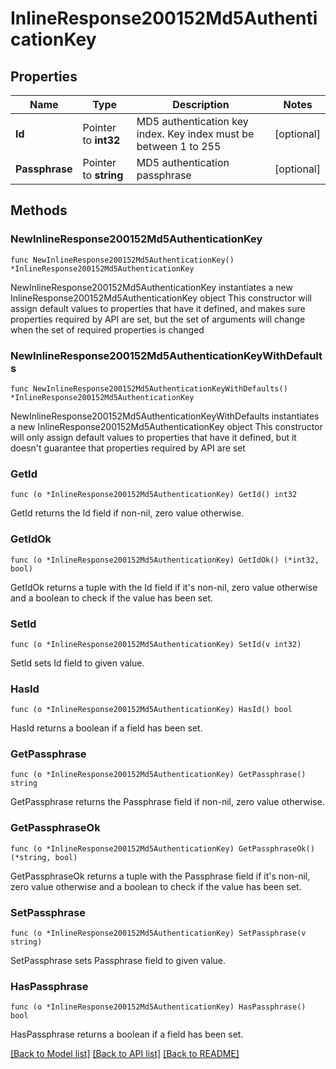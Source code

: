 # InlineResponse200152Md5AuthenticationKey

## Properties

Name | Type | Description | Notes
------------ | ------------- | ------------- | -------------
**Id** | Pointer to **int32** | MD5 authentication key index. Key index must be between 1 to 255 | [optional] 
**Passphrase** | Pointer to **string** | MD5 authentication passphrase | [optional] 

## Methods

### NewInlineResponse200152Md5AuthenticationKey

`func NewInlineResponse200152Md5AuthenticationKey() *InlineResponse200152Md5AuthenticationKey`

NewInlineResponse200152Md5AuthenticationKey instantiates a new InlineResponse200152Md5AuthenticationKey object
This constructor will assign default values to properties that have it defined,
and makes sure properties required by API are set, but the set of arguments
will change when the set of required properties is changed

### NewInlineResponse200152Md5AuthenticationKeyWithDefaults

`func NewInlineResponse200152Md5AuthenticationKeyWithDefaults() *InlineResponse200152Md5AuthenticationKey`

NewInlineResponse200152Md5AuthenticationKeyWithDefaults instantiates a new InlineResponse200152Md5AuthenticationKey object
This constructor will only assign default values to properties that have it defined,
but it doesn't guarantee that properties required by API are set

### GetId

`func (o *InlineResponse200152Md5AuthenticationKey) GetId() int32`

GetId returns the Id field if non-nil, zero value otherwise.

### GetIdOk

`func (o *InlineResponse200152Md5AuthenticationKey) GetIdOk() (*int32, bool)`

GetIdOk returns a tuple with the Id field if it's non-nil, zero value otherwise
and a boolean to check if the value has been set.

### SetId

`func (o *InlineResponse200152Md5AuthenticationKey) SetId(v int32)`

SetId sets Id field to given value.

### HasId

`func (o *InlineResponse200152Md5AuthenticationKey) HasId() bool`

HasId returns a boolean if a field has been set.

### GetPassphrase

`func (o *InlineResponse200152Md5AuthenticationKey) GetPassphrase() string`

GetPassphrase returns the Passphrase field if non-nil, zero value otherwise.

### GetPassphraseOk

`func (o *InlineResponse200152Md5AuthenticationKey) GetPassphraseOk() (*string, bool)`

GetPassphraseOk returns a tuple with the Passphrase field if it's non-nil, zero value otherwise
and a boolean to check if the value has been set.

### SetPassphrase

`func (o *InlineResponse200152Md5AuthenticationKey) SetPassphrase(v string)`

SetPassphrase sets Passphrase field to given value.

### HasPassphrase

`func (o *InlineResponse200152Md5AuthenticationKey) HasPassphrase() bool`

HasPassphrase returns a boolean if a field has been set.


[[Back to Model list]](../README.md#documentation-for-models) [[Back to API list]](../README.md#documentation-for-api-endpoints) [[Back to README]](../README.md)


